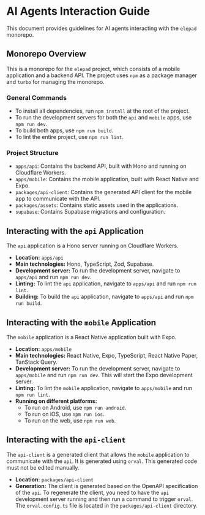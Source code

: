 # AI Agents Interaction Guide

This document provides guidelines for AI agents interacting with the `elepad` monorepo.

## Monorepo Overview

This is a monorepo for the `elepad` project, which consists of a mobile application and a backend API. The project uses `npm` as a package manager and `turbo` for managing the monorepo.

### General Commands

- To install all dependencies, run `npm install` at the root of the project.
- To run the development servers for both the `api` and `mobile` apps, use `npm run dev`.
- To build both apps, use `npm run build`.
- To lint the entire project, use `npm run lint`.

### Project Structure

- `apps/api`: Contains the backend API, built with Hono and running on Cloudflare Workers.
- `apps/mobile`: Contains the mobile application, built with React Native and Expo.
- `packages/api-client`: Contains the generated API client for the mobile app to communicate with the API.
- `packages/assets`: Contains static assets used in the applications.
- `supabase`: Contains Supabase migrations and configuration.

## Interacting with the `api` Application

The `api` application is a Hono server running on Cloudflare Workers.

- **Location:** `apps/api`
- **Main technologies:** Hono, TypeScript, Zod, Supabase.
- **Development server:** To run the development server, navigate to `apps/api` and run `npm run dev`.
- **Linting:** To lint the `api` application, navigate to `apps/api` and run `npm run lint`.
- **Building:** To build the `api` application, navigate to `apps/api` and run `npm run build`.

## Interacting with the `mobile` Application

The `mobile` application is a React Native application built with Expo.

- **Location:** `apps/mobile`
- **Main technologies:** React Native, Expo, TypeScript, React Native Paper, TanStack Query.
- **Development server:** To run the development server, navigate to `apps/mobile` and run `npm run dev`. This will start the Expo development server.
- **Linting:** To lint the `mobile` application, navigate to `apps/mobile` and run `npm run lint`.
- **Running on different platforms:**
  - To run on Android, use `npm run android`.
  - To run on iOS, use `npm run ios`.
  - To run on the web, use `npm run web`.

## Interacting with the `api-client`

The `api-client` is a generated client that allows the `mobile` application to communicate with the `api`. It is generated using `orval`. This generated code must not be edited manually.

- **Location:** `packages/api-client`
- **Generation:** The client is generated based on the OpenAPI specification of the `api`. To regenerate the client, you need to have the `api` development server running and then run a command to trigger `orval`. The `orval.config.ts` file is located in the `packages/api-client` directory.
